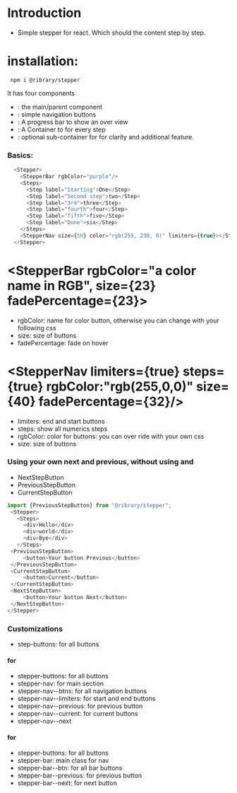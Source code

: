 # Introduction 
- Simple stepper for react. Which should the content step by step. 

# installation:
```shell
 npm i @ribrary/stepper 
 ```

It has four components

 - <Stepper> : the main/parent component
 - <StepperNav>  : simple navigation buttons
 - <StepperBar> :  A progress bar to show an over view 
 - <Steps> : A Container to for every step
 - <Step> : optional sub-container for <Steps> for clarity and additional feature.
 
### Basics: 
```js
  <Stepper>
    <StepperBar rgbColor="purple"/>
    <Steps>
      <Step label="Starting">One</Step>      
      <Step label="Second step">two</Step>      
      <Step label="3rd">three</Step>      
      <Step label="fourth">four</Step>      
      <Step label="fifth">five</Step>      
      <Step label="Done">six</Step>      
    </Steps>
    <StepperNav size={50} color="rgb(255, 230, 0)" limiters={true}></StepperNav>
  </Stepper>
```


# <StepperBar   rgbColor="a color name in RGB", size={23} fadePercentage={23}>
- rgbColor: name for color button, otherwise you can change with your following css
- size: size of buttons 
- fadePercentage: fade on hover

# <StepperNav limiters={true} steps={true} rgbColor:"rgb(255,0,0)" size={40}  fadePercentage={32}/>
- limiters: end and start buttons
- steps: show all numerics steps
- rgbColor: color for buttons: you can over ride with your own css
- size: size of buttons 

### Using your own next and previous, without using <StepperBar> and <StepperNav>
 - NextStepButton
 - PreviousStepButton
 - CurrentStepButton

 ```js 
 import {PreviousStepButton} from "@ribrary/stepper";
  <Stepper>
    <Steps>
      <div>Hello</div>
      <div>world</div>
      <div>Bye</div>
    </Steps>
  <PreviousStepButton>
      <button>Your button Previous</button>
  </PreviousStepButton>
  <CurrentStepButton>
      <button>Current</button>
  </CurrentStepButton>
  <NextStepButton>
      <button>Your button Next</button>
  </NextStepButton>
</Stepper>

 ```
### Customizations
- step-buttons: for all buttons
#### for <StepperNav/>
- stepper-buttons: for all buttons
- stepper-nav: for main section 
- stepper-nav--btns: for all navigation buttons
- stepper-nav--limiters: for start and end buttons 
- stepper-nav--previous: for previous button
- stepper-nav--current: for current buttons
- stepper-nav--next

#### for <StepperBar/>
- stepper-buttons: for all buttons
- stepper-bar: main class for nav
- stepper-bar--btn: for all bar buttons
- stepper-bar--previous: for previous button
- stepper-bar--next: for next button